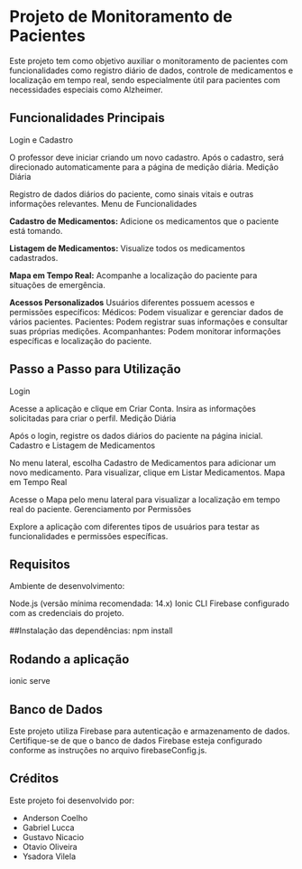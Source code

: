 # Projeto de Monitoramento de Pacientes

Este projeto tem como objetivo auxiliar o monitoramento de pacientes com funcionalidades como registro diário de dados, controle de medicamentos e localização em tempo real, sendo especialmente útil para pacientes com necessidades especiais como Alzheimer.

## Funcionalidades Principais
Login e Cadastro

O professor deve iniciar criando um novo cadastro.
Após o cadastro, será direcionado automaticamente para a página de medição diária.
Medição Diária

Registro de dados diários do paciente, como sinais vitais e outras informações relevantes.
Menu de Funcionalidades

**Cadastro de Medicamentos:** Adicione os medicamentos que o paciente está tomando.

**Listagem de Medicamentos:** Visualize todos os medicamentos cadastrados.

**Mapa em Tempo Real:** Acompanhe a localização do paciente para situações de emergência.

**Acessos Personalizados**
Usuários diferentes possuem acessos e permissões específicos:
Médicos: Podem visualizar e gerenciar dados de vários pacientes.
Pacientes: Podem registrar suas informações e consultar suas próprias medições.
Acompanhantes: Podem monitorar informações específicas e localização do paciente.


## **Passo a Passo para Utilização**

Login

Acesse a aplicação e clique em Criar Conta.
Insira as informações solicitadas para criar o perfil.
Medição Diária

Após o login, registre os dados diários do paciente na página inicial.
Cadastro e Listagem de Medicamentos

No menu lateral, escolha Cadastro de Medicamentos para adicionar um novo medicamento.
Para visualizar, clique em Listar Medicamentos.
Mapa em Tempo Real

Acesse o Mapa pelo menu lateral para visualizar a localização em tempo real do paciente.
Gerenciamento por Permissões

Explore a aplicação com diferentes tipos de usuários para testar as funcionalidades e permissões específicas.

## Requisitos
Ambiente de desenvolvimento:

Node.js (versão mínima recomendada: 14.x)
Ionic CLI
Firebase configurado com as credenciais do projeto.

##Instalação das dependências:
npm install

## Rodando a aplicação
ionic serve

## Banco de Dados
Este projeto utiliza Firebase para autenticação e armazenamento de dados.
Certifique-se de que o banco de dados Firebase esteja configurado conforme as instruções no arquivo firebaseConfig.js.

## Créditos
Este projeto foi desenvolvido por:
- Anderson Coelho
- Gabriel Lucca
- Gustavo Nicacio
- Otavio Oliveira
- Ysadora Vilela
